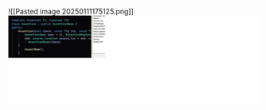 ![[Pasted image 20250111175125.png]]![](https://github.com/Stehfyn/vault/blob/main/vault/media/Pasted%20image%2020250111175125.png)
